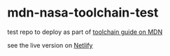 # mdn-nasa-toolchain-test
test repo to deploy as part of [toolchain guide on MDN](https://developer.mozilla.org/en-US/docs/Learn/Tools_and_testing/Understanding_client-side_tools/Deployment)

see the live version on [Netlify](https://thunderous-unicorn-f0de78.netlify.app/)
